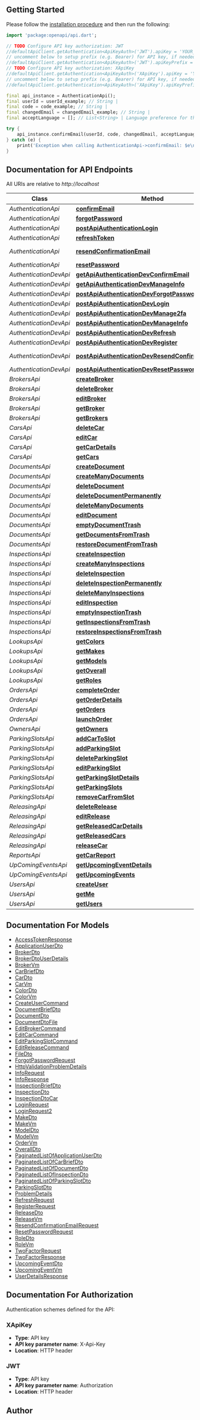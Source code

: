## Getting Started

Please follow the [installation procedure](#installation--usage) and then run the following:

```dart
import 'package:openapi/api.dart';

// TODO Configure API key authorization: JWT
//defaultApiClient.getAuthentication<ApiKeyAuth>('JWT').apiKey = 'YOUR_API_KEY';
// uncomment below to setup prefix (e.g. Bearer) for API key, if needed
//defaultApiClient.getAuthentication<ApiKeyAuth>('JWT').apiKeyPrefix = 'Bearer';
// TODO Configure API key authorization: XApiKey
//defaultApiClient.getAuthentication<ApiKeyAuth>('XApiKey').apiKey = 'YOUR_API_KEY';
// uncomment below to setup prefix (e.g. Bearer) for API key, if needed
//defaultApiClient.getAuthentication<ApiKeyAuth>('XApiKey').apiKeyPrefix = 'Bearer';

final api_instance = AuthenticationApi();
final userId = userId_example; // String | 
final code = code_example; // String | 
final changedEmail = changedEmail_example; // String | 
final acceptLanguage = []; // List<String> | Language preference for the response.

try {
    api_instance.confirmEmail(userId, code, changedEmail, acceptLanguage);
} catch (e) {
    print('Exception when calling AuthenticationApi->confirmEmail: $e\n');
}

```

## Documentation for API Endpoints

All URIs are relative to *http://localhost*

Class | Method | HTTP request | Description
------------ | ------------- | ------------- | -------------
*AuthenticationApi* | [**confirmEmail**](doc//AuthenticationApi.md#confirmemail) | **GET** /api/Authentication/confirm-email | 
*AuthenticationApi* | [**forgotPassword**](doc//AuthenticationApi.md#forgotpassword) | **POST** /api/Authentication/forgot-password | 
*AuthenticationApi* | [**postApiAuthenticationLogin**](doc//AuthenticationApi.md#postapiauthenticationlogin) | **POST** /api/Authentication/login | 
*AuthenticationApi* | [**refreshToken**](doc//AuthenticationApi.md#refreshtoken) | **POST** /api/Authentication/refresh-token | 
*AuthenticationApi* | [**resendConfirmationEmail**](doc//AuthenticationApi.md#resendconfirmationemail) | **POST** /api/Authentication/resend-confirmation-email | 
*AuthenticationApi* | [**resetPassword**](doc//AuthenticationApi.md#resetpassword) | **POST** /api/Authentication/reset-password | 
*AuthenticationDevApi* | [**getApiAuthenticationDevConfirmEmail**](doc//AuthenticationDevApi.md#getapiauthenticationdevconfirmemail) | **GET** /api/AuthenticationDev/confirmEmail | 
*AuthenticationDevApi* | [**getApiAuthenticationDevManageInfo**](doc//AuthenticationDevApi.md#getapiauthenticationdevmanageinfo) | **GET** /api/AuthenticationDev/manage/info | 
*AuthenticationDevApi* | [**postApiAuthenticationDevForgotPassword**](doc//AuthenticationDevApi.md#postapiauthenticationdevforgotpassword) | **POST** /api/AuthenticationDev/forgotPassword | 
*AuthenticationDevApi* | [**postApiAuthenticationDevLogin**](doc//AuthenticationDevApi.md#postapiauthenticationdevlogin) | **POST** /api/AuthenticationDev/login | 
*AuthenticationDevApi* | [**postApiAuthenticationDevManage2fa**](doc//AuthenticationDevApi.md#postapiauthenticationdevmanage2fa) | **POST** /api/AuthenticationDev/manage/2fa | 
*AuthenticationDevApi* | [**postApiAuthenticationDevManageInfo**](doc//AuthenticationDevApi.md#postapiauthenticationdevmanageinfo) | **POST** /api/AuthenticationDev/manage/info | 
*AuthenticationDevApi* | [**postApiAuthenticationDevRefresh**](doc//AuthenticationDevApi.md#postapiauthenticationdevrefresh) | **POST** /api/AuthenticationDev/refresh | 
*AuthenticationDevApi* | [**postApiAuthenticationDevRegister**](doc//AuthenticationDevApi.md#postapiauthenticationdevregister) | **POST** /api/AuthenticationDev/register | 
*AuthenticationDevApi* | [**postApiAuthenticationDevResendConfirmationEmail**](doc//AuthenticationDevApi.md#postapiauthenticationdevresendconfirmationemail) | **POST** /api/AuthenticationDev/resendConfirmationEmail | 
*AuthenticationDevApi* | [**postApiAuthenticationDevResetPassword**](doc//AuthenticationDevApi.md#postapiauthenticationdevresetpassword) | **POST** /api/AuthenticationDev/resetPassword | 
*BrokersApi* | [**createBroker**](doc//BrokersApi.md#createbroker) | **POST** /api/Brokers | 
*BrokersApi* | [**deleteBroker**](doc//BrokersApi.md#deletebroker) | **DELETE** /api/Brokers/{id} | 
*BrokersApi* | [**editBroker**](doc//BrokersApi.md#editbroker) | **PUT** /api/Brokers/{id} | 
*BrokersApi* | [**getBroker**](doc//BrokersApi.md#getbroker) | **GET** /api/Brokers/{id} | 
*BrokersApi* | [**getBrokers**](doc//BrokersApi.md#getbrokers) | **GET** /api/Brokers | 
*CarsApi* | [**deleteCar**](doc//CarsApi.md#deletecar) | **DELETE** /api/Cars/{id} | 
*CarsApi* | [**editCar**](doc//CarsApi.md#editcar) | **PUT** /api/Cars/{id} | 
*CarsApi* | [**getCarDetails**](doc//CarsApi.md#getcardetails) | **GET** /api/Cars/{id} | 
*CarsApi* | [**getCars**](doc//CarsApi.md#getcars) | **GET** /api/Cars | 
*DocumentsApi* | [**createDocument**](doc//DocumentsApi.md#createdocument) | **POST** /api/Documents | 
*DocumentsApi* | [**createManyDocuments**](doc//DocumentsApi.md#createmanydocuments) | **POST** /api/Documents/List | 
*DocumentsApi* | [**deleteDocument**](doc//DocumentsApi.md#deletedocument) | **DELETE** /api/Documents/{id} | 
*DocumentsApi* | [**deleteDocumentPermanently**](doc//DocumentsApi.md#deletedocumentpermanently) | **DELETE** /api/Documents/Trash/Delete/{id} | 
*DocumentsApi* | [**deleteManyDocuments**](doc//DocumentsApi.md#deletemanydocuments) | **DELETE** /api/Documents/List | 
*DocumentsApi* | [**editDocument**](doc//DocumentsApi.md#editdocument) | **PUT** /api/Documents/{id} | 
*DocumentsApi* | [**emptyDocumentTrash**](doc//DocumentsApi.md#emptydocumenttrash) | **DELETE** /api/Documents/Trash/Delete | 
*DocumentsApi* | [**getDocumentsFromTrash**](doc//DocumentsApi.md#getdocumentsfromtrash) | **GET** /api/Documents/Trash | 
*DocumentsApi* | [**restoreDocumentFromTrash**](doc//DocumentsApi.md#restoredocumentfromtrash) | **POST** /api/Documents/Trash/Restore/{id} | 
*InspectionsApi* | [**createInspection**](doc//InspectionsApi.md#createinspection) | **POST** /api/Inspections | 
*InspectionsApi* | [**createManyInspections**](doc//InspectionsApi.md#createmanyinspections) | **POST** /api/Inspections/List | 
*InspectionsApi* | [**deleteInspection**](doc//InspectionsApi.md#deleteinspection) | **DELETE** /api/Inspections/{id} | 
*InspectionsApi* | [**deleteInspectionPermanently**](doc//InspectionsApi.md#deleteinspectionpermanently) | **DELETE** /api/Inspections/Trash/Delete/{id} | 
*InspectionsApi* | [**deleteManyInspections**](doc//InspectionsApi.md#deletemanyinspections) | **DELETE** /api/Inspections/List | 
*InspectionsApi* | [**editInspection**](doc//InspectionsApi.md#editinspection) | **PUT** /api/Inspections/{id} | 
*InspectionsApi* | [**emptyInspectionTrash**](doc//InspectionsApi.md#emptyinspectiontrash) | **DELETE** /api/Inspections/Trash/Delete | 
*InspectionsApi* | [**getInspectionsFromTrash**](doc//InspectionsApi.md#getinspectionsfromtrash) | **GET** /api/Inspections/Trash | 
*InspectionsApi* | [**restoreInspectionsFromTrash**](doc//InspectionsApi.md#restoreinspectionsfromtrash) | **POST** /api/Inspections/Trash/Restore/{id} | 
*LookupsApi* | [**getColors**](doc//LookupsApi.md#getcolors) | **GET** /api/Lookups/colors | 
*LookupsApi* | [**getMakes**](doc//LookupsApi.md#getmakes) | **GET** /api/Lookups/makes | 
*LookupsApi* | [**getModels**](doc//LookupsApi.md#getmodels) | **GET** /api/Lookups/models | 
*LookupsApi* | [**getOverall**](doc//LookupsApi.md#getoverall) | **GET** /api/Lookups/overall | 
*LookupsApi* | [**getRoles**](doc//LookupsApi.md#getroles) | **GET** /api/Lookups/roles | 
*OrdersApi* | [**completeOrder**](doc//OrdersApi.md#completeorder) | **POST** /api/Orders/complete/{id} | 
*OrdersApi* | [**getOrderDetails**](doc//OrdersApi.md#getorderdetails) | **GET** /api/Orders/{id} | 
*OrdersApi* | [**getOrders**](doc//OrdersApi.md#getorders) | **GET** /api/Orders | 
*OrdersApi* | [**launchOrder**](doc//OrdersApi.md#launchorder) | **POST** /api/Orders | 
*OwnersApi* | [**getOwners**](doc//OwnersApi.md#getowners) | **GET** /api/Owners | 
*ParkingSlotsApi* | [**addCarToSlot**](doc//ParkingSlotsApi.md#addcartoslot) | **POST** /api/ParkingSlots/{id}/cars | 
*ParkingSlotsApi* | [**addParkingSlot**](doc//ParkingSlotsApi.md#addparkingslot) | **POST** /api/ParkingSlots | 
*ParkingSlotsApi* | [**deleteParkingSlot**](doc//ParkingSlotsApi.md#deleteparkingslot) | **DELETE** /api/ParkingSlots/{id} | 
*ParkingSlotsApi* | [**editParkingSlot**](doc//ParkingSlotsApi.md#editparkingslot) | **PUT** /api/ParkingSlots/{id} | 
*ParkingSlotsApi* | [**getParkingSlotDetails**](doc//ParkingSlotsApi.md#getparkingslotdetails) | **GET** /api/ParkingSlots/{id} | 
*ParkingSlotsApi* | [**getParkingSlots**](doc//ParkingSlotsApi.md#getparkingslots) | **GET** /api/ParkingSlots | 
*ParkingSlotsApi* | [**removeCarFromSlot**](doc//ParkingSlotsApi.md#removecarfromslot) | **DELETE** /api/ParkingSlots/cars/{carId} | 
*ReleasingApi* | [**deleteRelease**](doc//ReleasingApi.md#deleterelease) | **DELETE** /api/Releasing/{carId} | 
*ReleasingApi* | [**editRelease**](doc//ReleasingApi.md#editrelease) | **PUT** /api/Releasing/{carId} | 
*ReleasingApi* | [**getReleasedCarDetails**](doc//ReleasingApi.md#getreleasedcardetails) | **GET** /api/Releasing/{carId} | 
*ReleasingApi* | [**getReleasedCars**](doc//ReleasingApi.md#getreleasedcars) | **GET** /api/Releasing | 
*ReleasingApi* | [**releaseCar**](doc//ReleasingApi.md#releasecar) | **POST** /api/Releasing | 
*ReportsApi* | [**getCarReport**](doc//ReportsApi.md#getcarreport) | **GET** /api/Reports | 
*UpComingEventsApi* | [**getUpcomingEventDetails**](doc//UpComingEventsApi.md#getupcomingeventdetails) | **GET** /api/UpComingEvents/{date} | 
*UpComingEventsApi* | [**getUpcomingEvents**](doc//UpComingEventsApi.md#getupcomingevents) | **GET** /api/UpComingEvents | 
*UsersApi* | [**createUser**](doc//UsersApi.md#createuser) | **POST** /api/Users | 
*UsersApi* | [**getMe**](doc//UsersApi.md#getme) | **GET** /api/Users/me | 
*UsersApi* | [**getUsers**](doc//UsersApi.md#getusers) | **GET** /api/Users | 


## Documentation For Models

 - [AccessTokenResponse](doc//AccessTokenResponse.md)
 - [ApplicationUserDto](doc//ApplicationUserDto.md)
 - [BrokerDto](doc//BrokerDto.md)
 - [BrokerDtoUserDetails](doc//BrokerDtoUserDetails.md)
 - [BrokerVm](doc//BrokerVm.md)
 - [CarBriefDto](doc//CarBriefDto.md)
 - [CarDto](doc//CarDto.md)
 - [CarVm](doc//CarVm.md)
 - [ColorDto](doc//ColorDto.md)
 - [ColorVm](doc//ColorVm.md)
 - [CreateUserCommand](doc//CreateUserCommand.md)
 - [DocumentBriefDto](doc//DocumentBriefDto.md)
 - [DocumentDto](doc//DocumentDto.md)
 - [DocumentDtoFile](doc//DocumentDtoFile.md)
 - [EditBrokerCommand](doc//EditBrokerCommand.md)
 - [EditCarCommand](doc//EditCarCommand.md)
 - [EditParkingSlotCommand](doc//EditParkingSlotCommand.md)
 - [EditReleaseCommand](doc//EditReleaseCommand.md)
 - [FileDto](doc//FileDto.md)
 - [ForgotPasswordRequest](doc//ForgotPasswordRequest.md)
 - [HttpValidationProblemDetails](doc//HttpValidationProblemDetails.md)
 - [InfoRequest](doc//InfoRequest.md)
 - [InfoResponse](doc//InfoResponse.md)
 - [InspectionBriefDto](doc//InspectionBriefDto.md)
 - [InspectionDto](doc//InspectionDto.md)
 - [InspectionDtoCar](doc//InspectionDtoCar.md)
 - [LoginRequest](doc//LoginRequest.md)
 - [LoginRequest2](doc//LoginRequest2.md)
 - [MakeDto](doc//MakeDto.md)
 - [MakeVm](doc//MakeVm.md)
 - [ModelDto](doc//ModelDto.md)
 - [ModelVm](doc//ModelVm.md)
 - [OrderVm](doc//OrderVm.md)
 - [OverallDto](doc//OverallDto.md)
 - [PaginatedListOfApplicationUserDto](doc//PaginatedListOfApplicationUserDto.md)
 - [PaginatedListOfCarBriefDto](doc//PaginatedListOfCarBriefDto.md)
 - [PaginatedListOfDocumentDto](doc//PaginatedListOfDocumentDto.md)
 - [PaginatedListOfInspectionDto](doc//PaginatedListOfInspectionDto.md)
 - [PaginatedListOfParkingSlotDto](doc//PaginatedListOfParkingSlotDto.md)
 - [ParkingSlotDto](doc//ParkingSlotDto.md)
 - [ProblemDetails](doc//ProblemDetails.md)
 - [RefreshRequest](doc//RefreshRequest.md)
 - [RegisterRequest](doc//RegisterRequest.md)
 - [ReleaseDto](doc//ReleaseDto.md)
 - [ReleaseVm](doc//ReleaseVm.md)
 - [ResendConfirmationEmailRequest](doc//ResendConfirmationEmailRequest.md)
 - [ResetPasswordRequest](doc//ResetPasswordRequest.md)
 - [RoleDto](doc//RoleDto.md)
 - [RoleVm](doc//RoleVm.md)
 - [TwoFactorRequest](doc//TwoFactorRequest.md)
 - [TwoFactorResponse](doc//TwoFactorResponse.md)
 - [UpcomingEventDto](doc//UpcomingEventDto.md)
 - [UpcomingEventVm](doc//UpcomingEventVm.md)
 - [UserDetailsResponse](doc//UserDetailsResponse.md)


## Documentation For Authorization


Authentication schemes defined for the API:
### XApiKey

- **Type**: API key
- **API key parameter name**: X-Api-Key
- **Location**: HTTP header

### JWT

- **Type**: API key
- **API key parameter name**: Authorization
- **Location**: HTTP header


## Author



